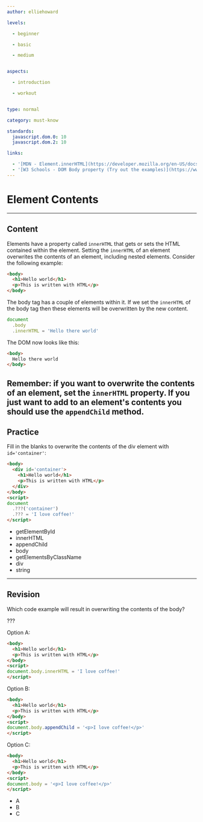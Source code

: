 ```yaml
---
author: elliehoward

levels:

  - beginner

  - basic

  - medium


aspects:

  - introduction

  - workout


type: normal

category: must-know

standards:
  javascript.dom.0: 10
  javascript.dom.2: 10

links:

  - '[MDN - Element.innerHTML](https://developer.mozilla.org/en-US/docs/Web/API/Element/innerHTML)'
  - '[W3 Schools - DOM Body property (Try out the examples)](https://www.w3schools.com/jsref/prop_doc_body.asp)'
---
```

# Element Contents
---
## Content

Elements have a property called `innerHTML` that gets or sets the HTML contained within the element. Setting the `innerHTML` of an element overwrites the contents of an element, including nested elements. Consider the following example:
```HTML
<body>
  <h1>Hello world</h1>
  <p>This is written with HTML</p>
</body>
```
The body tag has a couple of elements within it. If we set the `innerHTML` of the body tag then these elements will be overwritten by the new content.
```javascript
document
  .body
  .innerHTML = 'Hello there world'
```
The DOM now looks like this:
```HTML
<body>
  Hello there world
</body>
```

Remember: if you want to overwrite the contents of an element, set the `innerHTML` property. If you just want to add to an element's contents you should use the `appendChild` method.
---
## Practice

Fill in the blanks to overwrite the contents of the div element with `id='container'`:

```HTML
<body>
  <div id='container'>
    <h1>Hello world</h1>
    <p>This is written with HTML</p>
  </div>
</body>
<script>
document
  .???('container')
  .??? = 'I love coffee!'
</script>
```

* getElementById
* innerHTML
* appendChild
* body
* getElementsByClassName
* div
* string

---
## Revision

Which code example will result in overwriting the contents of the body?

???

Option A:
```HTML
<body>
  <h1>Hello world</h1>
  <p>This is written with HTML</p>
</body>
<script>
document.body.innerHTML = 'I love coffee!'
</script>
```

Option B:
```HTML
<body>
  <h1>Hello world</h1>
  <p>This is written with HTML</p>
</body>
<script>
document.body.appendChild = '<p>I love coffee!</p>'
</script>
```

Option C:
```HTML
<body>
  <h1>Hello world</h1>
  <p>This is written with HTML</p>
</body>
<script>
document.body = '<p>I love coffee!</p>'
</script>
```

* A
* B
* C
